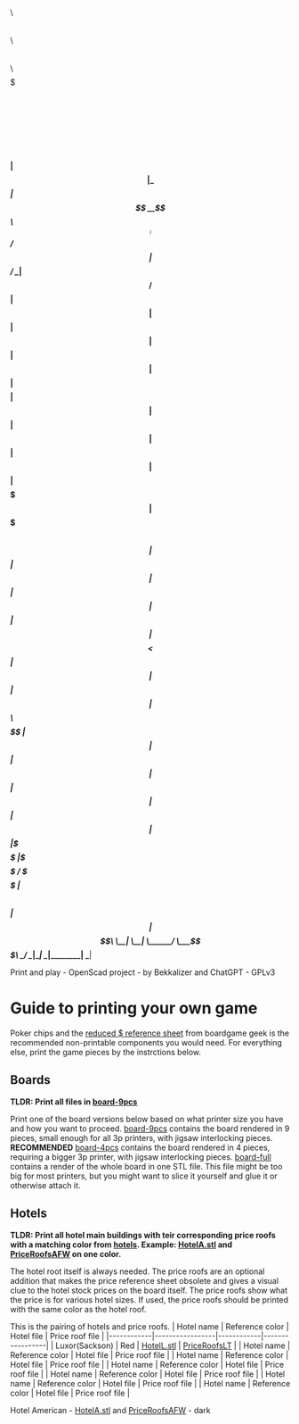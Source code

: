 $$$$$$\   $$$$$$\   $$$$$$\  $$\   $$\ $$$$$$\ $$$$$$$\  $$$$$$$$\ 
$$  __$$\ $$  __$$\ $$  __$$\ $$ |  $$ |\_$$  _|$$  __$$\ $$  _____|
$$ /  $$ |$$ /  \__|$$ /  $$ |$$ |  $$ |  $$ |  $$ |  $$ |$$ |      
$$$$$$$$ |$$ |      $$ |  $$ |$$ |  $$ |  $$ |  $$$$$$$  |$$$$$\    
$$  __$$ |$$ |      $$ |  $$ |$$ |  $$ |  $$ |  $$  __$$< $$  __|   
$$ |  $$ |$$ |  $$\ $$ $$\$$ |$$ |  $$ |  $$ |  $$ |  $$ |$$ |      
$$ |  $$ |\$$$$$$  |\$$$$$$ / \$$$$$$  |$$$$$$\ $$ |  $$ |$$$$$$$$\ 
\__|  \__| \______/  \___$$$\  \______/ \______|\__|  \__|\________|
                        \___|                                      
  
Print and play - OpenScad project - by Bekkalizer and ChatGPT - GPLv3

# Guide to printing your own game
Poker chips and the [reduced $ reference sheet](https://boardgamegeek.com/filepage/263169/acquire-stockholder-info-sheet-reduced-dollar) from boardgame geek is the recommended non-printable components you would need. For everything else, print the game pieces by the instrctions below.

## Boards
**TLDR: Print all files in [board-9pcs](board-9pcs)**

Print one of the board versions below based on what printer size you have and how you want to proceed.
[board-9pcs](board-9pcs) contains the board rendered in 9 pieces, small enough for all 3p printers, with jigsaw interlocking pieces. **RECOMMENDED**
[board-4pcs](board-4pcs) contains the board rendered in 4 pieces, requiring a bigger 3p printer, with jigsaw interlocking pieces.
[board-full](board-full) contains a render of the whole board in one STL file. This file might be too big for most printers, but you might want to slice it yourself and glue it or otherwise attach it.

## Hotels
**TLDR: Print all hotel main buildings with teir corresponding price roofs with a matching color from [hotels](hotels). Example: [HotelA.stl](hotels/HotelA.stl) and [PriceRoofsAFW](hotels/PriceRoofsAFW) on one color.**

The hotel root itself is always needed. The price roofs are an optional addition that makes the price reference sheet obsolete and gives a visual clue to the hotel stock prices on the board itself. The price roofs show what the price is for various hotel sizes. If used, the price roofs should be printed with the same color as the hotel roof.

This is the pairing of hotels and price roofs.
| Hotel name | Reference color | Hotel file | Price roof file |
|------------|-----------------|------------|-----------------|
| Luxor(Sackson) | Red | [HotelL.stl](hotels/HotelL.stl) | [PriceRoofsLT](hotels/PriceRoofsLT) |
| Hotel name | Reference color | Hotel file | Price roof file |
| Hotel name | Reference color | Hotel file | Price roof file |
| Hotel name | Reference color | Hotel file | Price roof file |
| Hotel name | Reference color | Hotel file | Price roof file |
| Hotel name | Reference color | Hotel file | Price roof file |
| Hotel name | Reference color | Hotel file | Price roof file |

Hotel American  - [HotelA.stl](hotels/HotelA.stl) and [PriceRoofsAFW](hotels/PriceRoofsAFW) - dark 

